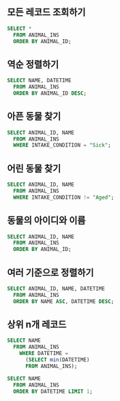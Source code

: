 ## 모든 레코드 조회하기
```sql
SELECT * 
  FROM ANIMAL_INS 
  ORDER BY ANIMAL_ID;
```

## 역순 정렬하기
```sql
SELECT NAME, DATETIME 
  FROM ANIMAL_INS 
  ORDER BY ANIMAL_ID DESC;
```

## 아픈 동물 찾기
```sql
SELECT ANIMAL_ID, NAME 
  FROM ANIMAL_INS 
  WHERE INTAKE_CONDITION = "Sick";
```

## 어린 동물 찾기
```sql
SELECT ANIMAL_ID, NAME 
  FROM ANIMAL_INS 
  WHERE INTAKE_CONDITION != "Aged";
```

## 동물의 아이디와 이름
```sql
SELECT ANIMAL_ID, NAME 
  FROM ANIMAL_INS 
  ORDER BY ANIMAL_ID;
```

## 여러 기준으로 정렬하기
```sql
SELECT ANIMAL_ID, NAME, DATETIME 
  FROM ANIMAL_INS 
  ORDER BY NAME ASC, DATETIME DESC;
```
## 상위 n개 레코드
```sql
SELECT NAME 
  FROM ANIMAL_INS 
    WHERE DATETIME = 
      (SELECT min(DATETIME) 
      FROM ANIMAL_INS);

SELECT NAME 
  FROM ANIMAL_INS 
  ORDER BY DATETIME LIMIT 1;
```
